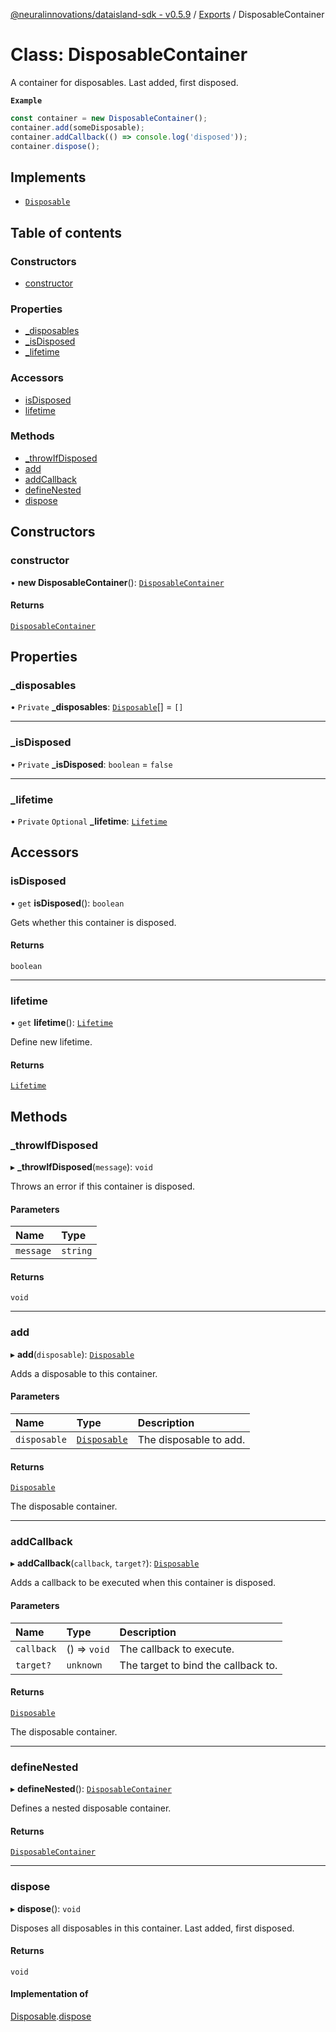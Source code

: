 [@neuralinnovations/dataisland-sdk - v0.5.9](../../README.md) / [Exports](../modules.md) / DisposableContainer

# Class: DisposableContainer

A container for disposables.
Last added, first disposed.

**`Example`**

```ts
const container = new DisposableContainer();
container.add(someDisposable);
container.addCallback(() => console.log('disposed'));
container.dispose();
```

## Implements

- [`Disposable`](../interfaces/Disposable.md)

## Table of contents

### Constructors

- [constructor](DisposableContainer.md#constructor)

### Properties

- [\_disposables](DisposableContainer.md#_disposables)
- [\_isDisposed](DisposableContainer.md#_isdisposed)
- [\_lifetime](DisposableContainer.md#_lifetime)

### Accessors

- [isDisposed](DisposableContainer.md#isdisposed)
- [lifetime](DisposableContainer.md#lifetime)

### Methods

- [\_throwIfDisposed](DisposableContainer.md#_throwifdisposed)
- [add](DisposableContainer.md#add)
- [addCallback](DisposableContainer.md#addcallback)
- [defineNested](DisposableContainer.md#definenested)
- [dispose](DisposableContainer.md#dispose)

## Constructors

### constructor

• **new DisposableContainer**(): [`DisposableContainer`](DisposableContainer.md)

#### Returns

[`DisposableContainer`](DisposableContainer.md)

## Properties

### \_disposables

• `Private` **\_disposables**: [`Disposable`](../interfaces/Disposable.md)[] = `[]`

___

### \_isDisposed

• `Private` **\_isDisposed**: `boolean` = `false`

___

### \_lifetime

• `Private` `Optional` **\_lifetime**: [`Lifetime`](Lifetime.md)

## Accessors

### isDisposed

• `get` **isDisposed**(): `boolean`

Gets whether this container is disposed.

#### Returns

`boolean`

___

### lifetime

• `get` **lifetime**(): [`Lifetime`](Lifetime.md)

Define new lifetime.

#### Returns

[`Lifetime`](Lifetime.md)

## Methods

### \_throwIfDisposed

▸ **_throwIfDisposed**(`message`): `void`

Throws an error if this container is disposed.

#### Parameters

| Name | Type |
| :------ | :------ |
| `message` | `string` |

#### Returns

`void`

___

### add

▸ **add**(`disposable`): [`Disposable`](../interfaces/Disposable.md)

Adds a disposable to this container.

#### Parameters

| Name | Type | Description |
| :------ | :------ | :------ |
| `disposable` | [`Disposable`](../interfaces/Disposable.md) | The disposable to add. |

#### Returns

[`Disposable`](../interfaces/Disposable.md)

The disposable container.

___

### addCallback

▸ **addCallback**(`callback`, `target?`): [`Disposable`](../interfaces/Disposable.md)

Adds a callback to be executed when this container is disposed.

#### Parameters

| Name | Type | Description |
| :------ | :------ | :------ |
| `callback` | () => `void` | The callback to execute. |
| `target?` | `unknown` | The target to bind the callback to. |

#### Returns

[`Disposable`](../interfaces/Disposable.md)

The disposable container.

___

### defineNested

▸ **defineNested**(): [`DisposableContainer`](DisposableContainer.md)

Defines a nested disposable container.

#### Returns

[`DisposableContainer`](DisposableContainer.md)

___

### dispose

▸ **dispose**(): `void`

Disposes all disposables in this container. Last added, first disposed.

#### Returns

`void`

#### Implementation of

[Disposable](../interfaces/Disposable.md).[dispose](../interfaces/Disposable.md#dispose)
